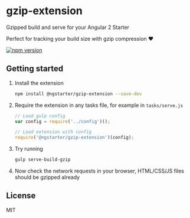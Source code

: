 # gzip-extension
Gzipped build and serve for your Angular 2 Starter

Perfect for tracking your build size with gzip compression :heart:

[![npm version](https://badge.fury.io/js/%40ngstarter%2Fgzip-extension.svg)](https://badge.fury.io/js/%40ngstarter%2Fgzip-extension)

## Getting started
1. Install the extension
    ```bash
    npm install @ngstarter/gzip-extension --save-dev
    ```

2. Require the extension in any tasks file, for example in `tasks/serve.js`
    ```js
    // Load gulp config
    var config = require('../config')();

    // Load extension with config
    require('@ngstarter/gzip-extension')(config);
    ```

3. Try running
    ```bash
    gulp serve-build-gzip
    ```

4. Now check the network requests in your browser, HTML/CSS/JS files should be gzipped already

## License
MIT
